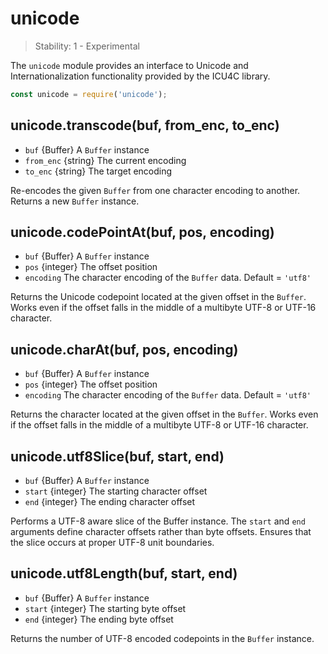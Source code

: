 # unicode

> Stability: 1 - Experimental

The `unicode` module provides an interface to Unicode and Internationalization
functionality provided by the ICU4C library.

```js
const unicode = require('unicode');
```

## unicode.transcode(buf, from_enc, to_enc)

* `buf` {Buffer} A `Buffer` instance
* `from_enc` {string} The current encoding
* `to_enc` {string} The target encoding

Re-encodes the given `Buffer` from one character encoding to another. Returns
a new `Buffer` instance.

## unicode.codePointAt(buf, pos, encoding)

* `buf` {Buffer} A `Buffer` instance
* `pos` {integer} The offset position
* `encoding` The character encoding of the `Buffer` data. Default = `'utf8'`

Returns the Unicode codepoint located at the given offset in the `Buffer`. Works
even if the offset falls in the middle of a multibyte UTF-8 or UTF-16 character.

## unicode.charAt(buf, pos, encoding)

* `buf` {Buffer} A `Buffer` instance
* `pos` {integer} The offset position
* `encoding` The character encoding of the `Buffer` data. Default = `'utf8'`

Returns the character located at the given offset in the `Buffer`. Works even
if the offset falls in the middle of a multibyte UTF-8 or UTF-16 character.

## unicode.utf8Slice(buf, start, end)

* `buf` {Buffer} A `Buffer` instance
* `start` {integer} The starting character offset
* `end` {integer} The ending character offset

Performs a UTF-8 aware slice of the Buffer instance. The `start` and `end`
arguments define character offsets rather than byte offsets. Ensures that the
slice occurs at proper UTF-8 unit boundaries.

## unicode.utf8Length(buf, start, end)

* `buf` {Buffer} A `Buffer` instance
* `start` {integer} The starting byte offset
* `end` {integer} The ending byte offset

Returns the number of UTF-8 encoded codepoints in the `Buffer` instance.
